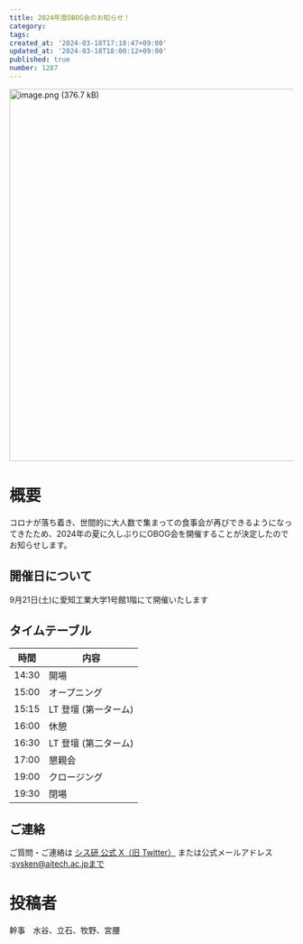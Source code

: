 ```yaml
---
title: 2024年度OBOG会のお知らせ！
category:
tags:
created_at: '2024-03-18T17:18:47+09:00'
updated_at: '2024-03-18T18:00:12+09:00'
published: true
number: 1287
---
```


<img width="660" alt="image.png (376.7 kB)" src="/img/1287/1a305088-7adc-4bbf-9ad2-712d9d8d329e.webp">



# 概要
コロナが落ち着き、世間的に大人数で集まっての食事会が再びできるようになってきたため、2024年の夏に久しぶりにOBOG会を開催することが決定したのでお知らせします。

## 開催日について
9月21日(土)に愛知工業大学1号館1階にて開催いたします

## タイムテーブル
| 時間  | 内容                 |
| ----- | -------------------- |
| 14:30 | 開場                 |
| 15:00 | オープニング             |
| 15:15 | LT 登壇 (第一ターム) |
| 16:00 | 休憩           |
| 16:30 | LT 登壇 (第二ターム) |
| 17:00 | 懇親会               |
| 19:00 | クロージング         |
| 19:30 | 閉場                 |

## ご連絡

ご質問・ご連絡は [シス研 公式 X（旧 Twitter）](https://twitter.com/set_official) または公式メールアドレス :sysken@aitech.ac.jpまで

# 投稿者
幹事　水谷、立石、牧野、宮腰
